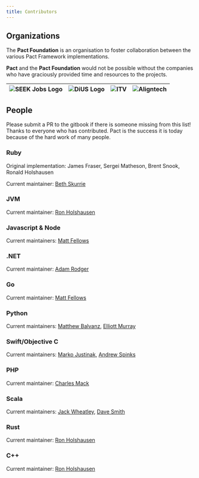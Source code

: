 ```yaml
---
title: Contributors
---
```


## Organizations

The **Pact Foundation** is an organisation to foster collaboration between the various Pact Framework implementations.

**Pact** and the **Pact Foundation** would not be possible without the companies who have graciously provided time and resources to the projects.

| ![SEEK Jobs Logo](/img/users/seek.jpg) | ![DiUS Logo](/img/users/dius.png) | ![ITV](/img/users/itv.png) | ![Aligntech](https://www.aligntech.com/img/align-logo.png) |
| :--- | :--- | :--- | :--- |


## People

Please submit a PR to the gitbook if there is someone missing from this list! Thanks to everyone who has contributed. Pact is the success it is today because of the hard work of many people.

### Ruby

Original implementation: James Fraser, Sergei Matheson, Brent Snook, Ronald Holshausen

Current maintainer: [Beth Skurrie](https://github.com/bethesque/)

### JVM

Current maintainer: [Ron Holshausen](https://github.com/uglyog)

### Javascript & Node

Current maintainers: [Matt Fellows](https://github.com/mefellows)

### .NET

Current maintainer: [Adam Rodger](https://github.com/adamrodger)

### Go

Current maintainer: [Matt Fellows](https://github.com/mefellows)

### Python

Current maintainers: [Matthew Balvanz](https://github.com/matthewbalvanz-wf), [Elliott Murray](https://github.com/elliottmurray)

### Swift/Objective C

Current maintainers: [Marko Justinak](https://github.com/surpher), [Andrew Spinks](https://github.com/andrewspinks)

### PHP

Current maintainer: [Charles Mack](https://github.com/mattermack)

### Scala

Current maintainers: [Jack Wheatley](https://github.com/jbwheatley/), [Dave Smith](https://github.com/davesmith00000)

### Rust

Current maintainer: [Ron Holshausen](https://github.com/uglyog)

### C++

Current maintainer: [Ron Holshausen](https://github.com/uglyog)
